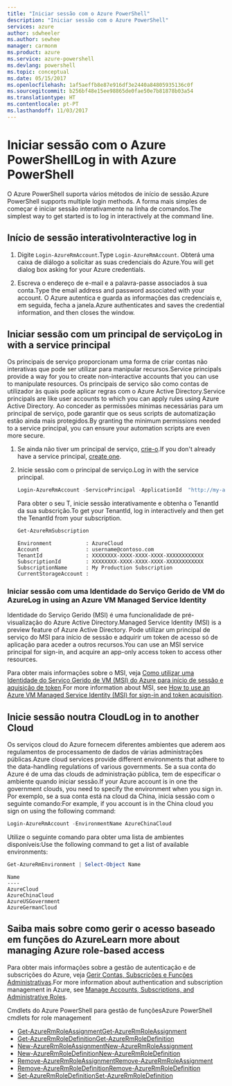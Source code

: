 ```yaml
---
title: "Iniciar sessão com o Azure PowerShell"
description: "Iniciar sessão com o Azure PowerShell"
services: azure
author: sdwheeler
ms.author: sewhee
manager: carmonm
ms.product: azure
ms.service: azure-powershell
ms.devlang: powershell
ms.topic: conceptual
ms.date: 05/15/2017
ms.openlocfilehash: 1af5aeffb8e87e916df3e2440a84805935136c0f
ms.sourcegitcommit: b256bf48e15ee98865de0fae50e7b81878b03a54
ms.translationtype: HT
ms.contentlocale: pt-PT
ms.lasthandoff: 11/03/2017
---
```

# <a name="log-in-with-azure-powershell"></a><span data-ttu-id="5b946-103">Iniciar sessão com o Azure PowerShell</span><span class="sxs-lookup"><span data-stu-id="5b946-103">Log in with Azure PowerShell</span></span>

<span data-ttu-id="5b946-104">O Azure PowerShell suporta vários métodos de início de sessão.</span><span class="sxs-lookup"><span data-stu-id="5b946-104">Azure PowerShell supports multiple login methods.</span></span> <span data-ttu-id="5b946-105">A forma mais simples de começar é iniciar sessão interativamente na linha de comandos.</span><span class="sxs-lookup"><span data-stu-id="5b946-105">The simplest way to get started is to log in interactively at the command line.</span></span>

## <a name="interactive-log-in"></a><span data-ttu-id="5b946-106">Início de sessão interativo</span><span class="sxs-lookup"><span data-stu-id="5b946-106">Interactive log in</span></span>

1. <span data-ttu-id="5b946-107">Digite `Login-AzureRmAccount`.</span><span class="sxs-lookup"><span data-stu-id="5b946-107">Type `Login-AzureRmAccount`.</span></span> <span data-ttu-id="5b946-108">Obterá uma caixa de diálogo a solicitar as suas credenciais do Azure.</span><span class="sxs-lookup"><span data-stu-id="5b946-108">You will get dialog box asking for your Azure credentials.</span></span>

2. <span data-ttu-id="5b946-109">Escreva o endereço de e-mail e a palavra-passe associados à sua conta.</span><span class="sxs-lookup"><span data-stu-id="5b946-109">Type the email address and password associated with your account.</span></span> <span data-ttu-id="5b946-110">O Azure autentica e guarda as informações das credenciais e, em seguida, fecha a janela.</span><span class="sxs-lookup"><span data-stu-id="5b946-110">Azure authenticates and saves the credential information, and then closes the window.</span></span>

## <a name="log-in-with-a-service-principal"></a><span data-ttu-id="5b946-111">Iniciar sessão com um principal de serviço</span><span class="sxs-lookup"><span data-stu-id="5b946-111">Log in with a service principal</span></span>

<span data-ttu-id="5b946-112">Os principais de serviço proporcionam uma forma de criar contas não interativas que pode ser utilizar para manipular recursos.</span><span class="sxs-lookup"><span data-stu-id="5b946-112">Service principals provide a way for you to create non-interactive accounts that you can use to manipulate resources.</span></span> <span data-ttu-id="5b946-113">Os principais de serviço são como contas de utilizador às quais pode aplicar regras com o Azure Active Directory.</span><span class="sxs-lookup"><span data-stu-id="5b946-113">Service principals are like user accounts to which you can apply rules using Azure Active Directory.</span></span> <span data-ttu-id="5b946-114">Ao conceder as permissões mínimas necessárias para um principal de serviço, pode garantir que os seus scripts de automatização estão ainda mais protegidos.</span><span class="sxs-lookup"><span data-stu-id="5b946-114">By granting the minimum permissions needed to a service principal, you can ensure your automation scripts are even more secure.</span></span>

1. <span data-ttu-id="5b946-115">Se ainda não tiver um principal de serviço, [crie-o](create-azure-service-principal-azureps.md).</span><span class="sxs-lookup"><span data-stu-id="5b946-115">If you don't already have a service principal, [create one](create-azure-service-principal-azureps.md).</span></span>

2. <span data-ttu-id="5b946-116">Inicie sessão com o principal de serviço.</span><span class="sxs-lookup"><span data-stu-id="5b946-116">Log in with the service principal.</span></span>

    ```powershell
    Login-AzureRmAccount -ServicePrincipal -ApplicationId  "http://my-app" -Credential $pscredential -TenantId $tenantid
    ```

    <span data-ttu-id="5b946-117">Para obter o seu T, inicie sessão interativamente e obtenha o TenantId da sua subscrição.</span><span class="sxs-lookup"><span data-stu-id="5b946-117">To get your TenantId, log in interactively and then get the TenantId from your subscription.</span></span>

    ```powershell
    Get-AzureRmSubscription
    ```

    ```
    Environment           : AzureCloud
    Account               : username@contoso.com
    TenantId              : XXXXXXXX-XXXX-XXXX-XXXX-XXXXXXXXXXXX
    SubscriptionId        : XXXXXXXX-XXXX-XXXX-XXXX-XXXXXXXXXXXX
    SubscriptionName      : My Production Subscription
    CurrentStorageAccount :
    ```

### <a name="log-in-using-an-azure-vm-managed-service-identity"></a><span data-ttu-id="5b946-118">Iniciar sessão com uma Identidade do Serviço Gerido de VM do Azure</span><span class="sxs-lookup"><span data-stu-id="5b946-118">Log in using an Azure VM Managed Service Identity</span></span>

<span data-ttu-id="5b946-119">Identidade do Serviço Gerido (MSI) é uma funcionalidade de pré-visualização do Azure Active Directory.</span><span class="sxs-lookup"><span data-stu-id="5b946-119">Managed Service Identity (MSI) is a preview feature of Azure Active Directory.</span></span> <span data-ttu-id="5b946-120">Pode utilizar um principal de serviço do MSI para início de sessão e adquirir um token de acesso só de aplicação para aceder a outros recursos.</span><span class="sxs-lookup"><span data-stu-id="5b946-120">You can use an MSI service principal for sign-in, and acquire an app-only access token to access other resources.</span></span>

<span data-ttu-id="5b946-121">Para obter mais informações sobre o MSI, veja [Como utilizar uma Identidade do Serviço Gerido de VM (MSI) do Azure para início de sessão e aquisição de token](/azure/active-directory/msi-how-to-get-access-token-using-msi).</span><span class="sxs-lookup"><span data-stu-id="5b946-121">For more information about MSI, see [How to use an Azure VM Managed Service Identity (MSI) for sign-in and token acquisition](/azure/active-directory/msi-how-to-get-access-token-using-msi).</span></span>

## <a name="log-in-to-another-cloud"></a><span data-ttu-id="5b946-122">Inicie sessão noutra Cloud</span><span class="sxs-lookup"><span data-stu-id="5b946-122">Log in to another Cloud</span></span>

<span data-ttu-id="5b946-123">Os serviços cloud do Azure fornecem diferentes ambientes que aderem aos regulamentos de processamento de dados de várias administrações públicas.</span><span class="sxs-lookup"><span data-stu-id="5b946-123">Azure cloud services provide different environments that adhere to the data-handling regulations of various governments.</span></span> <span data-ttu-id="5b946-124">Se a sua conta do Azure é de uma das clouds de administração pública, tem de especificar o ambiente quando iniciar sessão.</span><span class="sxs-lookup"><span data-stu-id="5b946-124">If your Azure account is in one the government clouds, you need to specify the environment when you sign in.</span></span> <span data-ttu-id="5b946-125">Por exemplo, se a sua conta está na cloud da China, inicia sessão com o seguinte comando:</span><span class="sxs-lookup"><span data-stu-id="5b946-125">For example, if you account is in the China cloud you sign on using the following command:</span></span>

```powershell
Login-AzureRmAccount -EnvironmentName AzureChinaCloud
```

<span data-ttu-id="5b946-126">Utilize o seguinte comando para obter uma lista de ambientes disponíveis:</span><span class="sxs-lookup"><span data-stu-id="5b946-126">Use the following command to get a list of available environments:</span></span>

```powershell
Get-AzureRmEnvironment | Select-Object Name
```

```
Name
----
AzureCloud
AzureChinaCloud
AzureUSGovernment
AzureGermanCloud
```

## <a name="learn-more-about-managing-azure-role-based-access"></a><span data-ttu-id="5b946-127">Saiba mais sobre como gerir o acesso baseado em funções do Azure</span><span class="sxs-lookup"><span data-stu-id="5b946-127">Learn more about managing Azure role-based access</span></span>

<span data-ttu-id="5b946-128">Para obter mais informações sobre a gestão de autenticação e de subscrições do Azure, veja [Gerir Contas, Subscrições e Funções Administrativas](/azure/active-directory/role-based-access-control-configure).</span><span class="sxs-lookup"><span data-stu-id="5b946-128">For more information about authentication and subscription management in Azure, see [Manage Accounts, Subscriptions, and Administrative Roles](/azure/active-directory/role-based-access-control-configure).</span></span>

<span data-ttu-id="5b946-129">Cmdlets do Azure PowerShell para gestão de funções</span><span class="sxs-lookup"><span data-stu-id="5b946-129">Azure PowerShell cmdlets for role management</span></span>

* [<span data-ttu-id="5b946-130">Get-AzureRmRoleAssignment</span><span class="sxs-lookup"><span data-stu-id="5b946-130">Get-AzureRmRoleAssignment</span></span>](/powershell/module/AzureRM.Resources/Get-AzureRmRoleAssignment)
* [<span data-ttu-id="5b946-131">Get-AzureRmRoleDefinition</span><span class="sxs-lookup"><span data-stu-id="5b946-131">Get-AzureRmRoleDefinition</span></span>](/powershell/module/AzureRM.Resources/Get-AzureRmRoleDefinition)
* [<span data-ttu-id="5b946-132">New-AzureRmRoleAssignment</span><span class="sxs-lookup"><span data-stu-id="5b946-132">New-AzureRmRoleAssignment</span></span>](/powershell/module/AzureRM.Resources/New-AzureRmRoleAssignment)
* [<span data-ttu-id="5b946-133">New-AzureRmRoleDefinition</span><span class="sxs-lookup"><span data-stu-id="5b946-133">New-AzureRmRoleDefinition</span></span>](/powershell/module/AzureRM.Resources/New-AzureRmRoleDefinition)
* [<span data-ttu-id="5b946-134">Remove-AzureRmRoleAssignment</span><span class="sxs-lookup"><span data-stu-id="5b946-134">Remove-AzureRmRoleAssignment</span></span>](/powershell/module/AzureRM.Resources/Remove-AzureRmRoleAssignment)
* [<span data-ttu-id="5b946-135">Remove-AzureRmRoleDefinition</span><span class="sxs-lookup"><span data-stu-id="5b946-135">Remove-AzureRmRoleDefinition</span></span>](/powershell/module/AzureRM.Resources/Remove-AzureRmRoleDefinition)
* [<span data-ttu-id="5b946-136">Set-AzureRmRoleDefinition</span><span class="sxs-lookup"><span data-stu-id="5b946-136">Set-AzureRmRoleDefinition</span></span>](/powershell/moduel/AzureRM.Resources/Set-AzureRmRoleDefinition)
